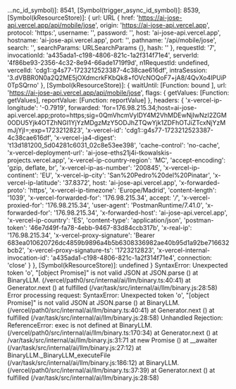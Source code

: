…nc_id_symbol)]: 8541,
  [Symbol(trigger_async_id_symbol)]: 8539,
  [Symbol(kResourceStore)]: {
    url: URL {
      href: 'https://ai-jose-api.vercel.app/api/mobile/jose',
      origin: 'https://ai-jose-api.vercel.app',
      protocol: 'https:',
      username: '',
      password: '',
      host: 'ai-jose-api.vercel.app',
      hostname: 'ai-jose-api.vercel.app',
      port: '',
      pathname: '/api/mobile/jose',
      search: '',
      searchParams: URLSearchParams {},
      hash: ''
    },
    requestId: '7',
    invocationId: 'a435ada1-c198-4806-821c-1a2f314f71e4',
    serverId: '4f86be93-2356-4c32-8e94-66ade1719f9d',
    n1RequestId: undefined,
    vercelId: 'cdg1::g4s77-1723212523387-4c38cae616df',
    intraSession: '3.dVBBR0N0a2Q2ME5jOXdmcrkFKbQk8+fOVcNOQoF7+jA8/4QvXo4IPUiP0TpSQrno'
  },
  [Symbol(kResourceStore)]: {
    waitUntil: [Function: bound ],
    url: 'https://ai-jose-api.vercel.app/api/mobile/jose',
    flags: {
      getValues: [Function: getValues],
      reportValue: [Function: reportValue]
    },
    headers: {
      'x-vercel-ip-longitude': '-0.7919',
      forwarded: 'for=176.98.215.34;host=ai-jose-api.vercel.app;proto=https;sig=0QmVhcmVyIDY4M2VhMDEwNjIwNzI2ZGM0ODU5Yjk4OTZhNGI1YjYzMDgzMzY5ODJhZTQwYjk1ZDFhOTJiZTcxNjYzMmJjYjI=;exp=1723212823',
      'x-vercel-id': 'cdg1::g4s77-1723212523387-4c38cae616df',
      'x-vercel-ja4-digest': 't13d181200_5d04281c6031_02c8e53ee398',
      'cache-control': 'no-cache',
      'x-vercel-deployment-url': 'ai-jose-eths21j4i-tkowalskis-projects.vercel.app',
      'x-vercel-ip-country-region': 'MC',
      'accept-encoding': 'gzip, deflate, br',
      'x-vercel-ip-as-number': '200845',
      'x-vercel-ip-continent': 'EU',
      'x-vercel-ip-city': 'San%20Pedro%20del%20Pinatar',
      'x-vercel-ip-latitude': '37.8372',
      host: 'ai-jose-api.vercel.app',
      'x-forwarded-proto': 'https',
      'x-vercel-ip-timezone': 'Europe/Madrid',
      'content-length': '1039',
      'x-vercel-forwarded-for': '176.98.215.34',
      accept: '*/*',
      'x-vercel-proxied-for': '176.98.215.34',
      'user-agent': 'PostmanRuntime/7.41.0',
      'x-forwarded-for': '176.98.215.34',
      'x-forwarded-host': 'ai-jose-api.vercel.app',
      'x-vercel-ip-country': 'ES',
      'content-type': 'application/json',
      'postman-token': '46e7d49f-fa78-4ebb-9467-83d84ccb317b',
      'x-real-ip': '176.98.215.34',
      'x-vercel-proxy-signature': 'Bearer 683ea010620726dc4859b9896a4b5b6308336982ae40b95d1a92be716632bcb2',
      'x-vercel-proxy-signature-ts': '1723212823',
      'x-vercel-internal-invocation-id': 'a435ada1-c198-4806-821c-1a2f314f71e4',
      connection: 'close'
    }
  },
  [Symbol(kResourceStore)]: undefined
}
SyntaxError: Unexpected token 'o', "[object Promise]" is not valid JSON
    at JSON.parse (<anonymous>)
    at BinaryLLM.<anonymous> (/vercel/path0/src/internal/ai/llm/binary.ts:40:41)
    at Generator.next (<anonymous>)
    at fulfilled (/var/task/src/internal/ai/llm/binary.js:28:58)
Error processing request: SyntaxError: Unexpected token 'o', "[object Promise]" is not valid JSON
    at JSON.parse (<anonymous>)
    at BinaryLLM.<anonymous> (/vercel/path0/src/internal/ai/llm/binary.ts:40:41)
    at Generator.next (<anonymous>)
    at fulfilled (/var/task/src/internal/ai/llm/binary.js:28:58)
Unhandled Rejection: ReferenceError: exec is not defined
    at BinaryLLM.<anonymous> (/vercel/path0/src/internal/ai/llm/binary.ts:170:34)
    at Generator.next (<anonymous>)
    at /var/task/src/internal/ai/llm/binary.js:31:71
    at new Promise (<anonymous>)
    at __awaiter (/var/task/src/internal/ai/llm/binary.js:27:12)
    at BinaryLLM._BinaryLLM_executeFile (/var/task/src/internal/ai/llm/binary.js:186:12)
    at BinaryLLM.<anonymous> (/vercel/path0/src/internal/ai/llm/binary.ts:37:39)
    at Generator.next (<anonymous>)
    at fulfilled (/var/task/src/internal/ai/llm/binary.js:28:58)
